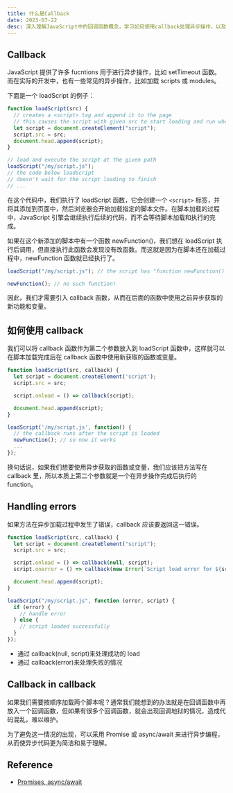 ```yaml
---
title: 什么是Callback
date: 2023-07-22
desc: 深入理解JavaScript中的回调函数概念，学习如何使用callback处理异步操作，以及如何避免回调地狱问题。
---
```


## Callback

JavaScript 提供了许多 fucntions 用于进行异步操作，比如 setTimeout 函数。而在实际的开发中，也有一些常见的异步操作，比如加载 scripts 或 modules。

下面是一个 loadScript 的例子：

```javascript
function loadScript(src) {
  // creates a <script> tag and append it to the page
  // this causes the script with given src to start loading and run when complete
  let script = document.createElement("script");
  script.src = src;
  document.head.append(script);
}

// load and execute the script at the given path
loadScript("/my/script.js");
// the code below loadScript
// doesn't wait for the script loading to finish
// ...
```

在这个代码中，我们执行了 loadScript 函数，它会创建一个 `<script>` 标签，并将其添加到页面中，然后浏览器会开始加载指定的脚本文件。在脚本加载的过程中，JavaScript 引擎会继续执行后续的代码，而不会等待脚本加载和执行的完成。

如果在这个新添加的脚本中有一个函数 newFunction()，我们想在 loadScript 执行后调用，但直接执行此函数会发现没有改函数。而这就是因为在脚本还在加载过程中，newFunction 函数就已经执行了。

```javascript
loadScript("/my/script.js"); // the script has "function newFunction() {…}"

newFunction(); // no such function!
```

因此，我们才需要引入 callback 函数，从而在后面的函数中使用之前异步获取的新功能和变量。

## 如何使用 callback

我们可以将 callback 函数作为第二个参数放入到 loadScript 函数中，这样就可以在脚本加载完成后在 callback 函数中使用新获取的函数或变量。

```javascript
function loadScript(src, callback) {
  let script = document.createElement('script');
  script.src = src;

  script.onload = () => callback(script);

  document.head.append(script);
}

loadScript('/my/script.js', function() {
  // the callback runs after the script is loaded
  newFunction(); // so now it works
  ...
});
```

换句话说，如果我们想要使用异步获取的函数或变量，我们应该把方法写在 callback 里，所以本质上第二个参数就是一个在异步操作完成后执行的 function。

## Handling errors

如果方法在异步加载过程中发生了错误，callback 应该要返回这一错误。

```javascript
function loadScript(src, callback) {
  let script = document.createElement("script");
  script.src = src;

  script.onload = () => callback(null, script);
  script.onerror = () => callback(new Error(`Script load error for ${src}`));

  document.head.append(script);
}

loadScript("/my/script.js", function (error, script) {
  if (error) {
    // handle error
  } else {
    // script loaded successfully
  }
});
```

- 通过 callback(null, script)来处理成功的 load
- 通过 callback(error)来处理失败的情况

## Callback in callback

如果我们需要按顺序加载两个脚本呢？通常我们能想到的办法就是在回调函数中再放入一个回调函数，但如果有很多个回调函数，就会出现回调地狱的情况，造成代码混乱，难以维护。

为了避免这一情况的出现，可以采用 Promise 或 async/await 来进行异步编程，从而使异步代码更为简洁和易于理解。

## Reference

- [Promises, async/await](https://javascript.info/async)

